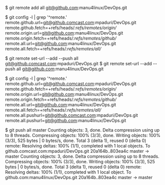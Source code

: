 $ git remote add all git@github.com:manu4linux/DevOps.git

$  git config -l | grep '^remote\.'
remote.github.url=git@github.comcast.com:mpaduri/DevOps.git
remote.github.fetch=+refs/heads/*:refs/remotes/origin/*
remote.origin.url=git@github.com:manu4linux/DevOps.git
remote.origin.fetch=+refs/heads/*:refs/remotes/github/*
remote.all.url=git@github.com:manu4linux/DevOps.git
remote.all.fetch=+refs/heads/*:refs/remotes/all/*

$ git remote set-url --add --push all git@github.comcast.com:mpaduri/DevOps.git
$ git remote set-url --add --push all git@github.com:manu4linux/DevOps.git

$  git config -l | grep '^remote\.'
remote.github.url=git@github.comcast.com:mpaduri/DevOps.git
remote.github.fetch=+refs/heads/*:refs/remotes/origin/*
remote.origin.url=git@github.com:manu4linux/DevOps.git
remote.origin.fetch=+refs/heads/*:refs/remotes/github/*
remote.all.url=git@github.com:manu4linux/DevOps.git
remote.all.fetch=+refs/heads/*:refs/remotes/all/*
remote.all.pushurl=git@github.comcast.com:mpaduri/DevOps.git
remote.all.pushurl=git@github.com:manu4linux/DevOps.git

$  git push all master
Counting objects: 3, done.
Delta compression using up to 8 threads.
Compressing objects: 100% (3/3), done.
Writing objects: 100% (3/3), 525 bytes | 0 bytes/s, done.
Total 3 (delta 1), reused 0 (delta 0)
remote: Resolving deltas: 100% (1/1), completed with 1 local objects.
To github.comcast.com:mpaduri/DevOps.git
   20a164b..803ea4c  master -> master
Counting objects: 3, done.
Delta compression using up to 8 threads.
Compressing objects: 100% (3/3), done.
Writing objects: 100% (3/3), 525 bytes | 0 bytes/s, done.
Total 3 (delta 1), reused 0 (delta 0)
remote: Resolving deltas: 100% (1/1), completed with 1 local object.
To github.com:manu4linux/DevOps.git
   20a164b..803ea4c  master -> master

